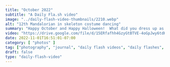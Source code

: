 ```yaml
---
title: "October 2022"
subtitle: "A Daily Fla.sh video"
image: "../daily-flash-video-thumbnails/2210.webp"
alt: "12th Mandalorian in skeleton costume dancing"
summary: "Happy October and Happy Halloween!  What did you dress up as this year?"
video: "https://drive.google.com/file/d/15ERfafhh4GzyGtBTVE-4oGpJwy6tdKg2/preview"
date: 2022-11-01T16:51:01-07:00
category: [ "photos" ]
tag: ["photography", "journal", "daily flash videos", "daily flashes", "videos" ]
draft: false
type: "daily-flash-video"
---
```

